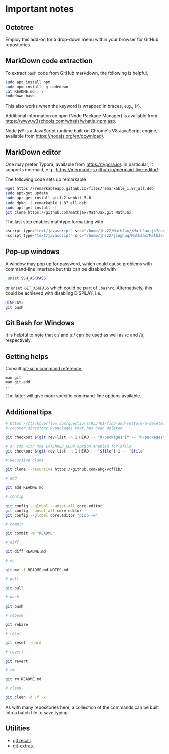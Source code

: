 # Important notes

## Octotree

Employ this add-on for a drop-down menu within your browser for GitHub repositories.

## MarkDown code extraction

To extract `bash` code from GitHub markdown, the following is helpful,

```bash
sudo apt install npm
sudo npm install -g codedown
cat README.md | \
codedown bash
```
This also works when the keyword is wrapped in braces, e.g., {r}.

Additional information on npm (Node Package Manager) is available from https://www.w3schools.com/whatis/whatis_npm.asp.

Node.js® is a JavaScript runtime built on Chrome's V8 JavaScript engine, available from https://nodejs.org/en/download/.

## MarkDown editor

One may prefer Typora, available from https://typora.io/. In particular, it supports mermaid, e.g., https://mermaid-js.github.io/mermaid-live-editor/.

The following code sets up remarkable.
```bash
wget https://remarkableapp.github.io/files/remarkable_1.87_all.deb
sudo apt-get update
sudo apt-get install gir1.2-webkit-3.0
sudo dpkg -i remarkable_1.87_all.deb
sudo apt-get install -f
git clone https://github.com/mathjax/MathJax.git MathJax
```
The last step enables mathtype formatting with
```js
<script type="text/javascript" src="/home/jhz22/MathJax//MathJax.js?config=TeX-AMS-MML_HTMLorMML"></script>
<script type="text/javascript" src="/home/jhz22/jinghuq/MathJax/MathJax.js"></script>
```

## Pop-up windows

A window may pop up for password, which could cause problems with command-line interface but this can be disabled with
```bash
 unset SSH_ASKPASS
```
or `unset GIT_ASKPASS` which could be part of `.bashrc`. Alternatively, this could be achieved with disabling DISPLAY, i.e.,
```bash
DISPLAY=
git push
```

## Git Bash for Windows

It is helpful to note that c:/ and u:/ can be used as well as /c and /u, respectively.

## Getting helps

Consult [git-scm command reference](https://git-scm.com/docs/),

```
man git
man git-add
...
```
The latter will give more specific command-line options available.

## Additional tips

```bash
# https://stackoverflow.com/questions/953481/find-and-restore-a-deleted-file-in-a-git-repository
# recover directory R-packages that has been deleted

git checkout $(git rev-list -n 1 HEAD -- "R-packages")^ -- "R-packages"

# or zsh with the EXTENDED_GLOB option enabled for $file
git checkout $(git rev-list -n 1 HEAD -- "$file")~1 -- "$file"

# Recursive clone

git clone --recursive https://github.com/ekg/vcflib/

# add

git add README.md

# config

git config --global --unset-all core.editor
git config --unset-all core.editor
git config --global core.editor "pico -w"

# commit

git commit -m "README"

# diff

git diff README.md

# mv

git mv -f README.md NOTES.md

# pull

git pull

# push

git push

# rebase

git rebase

# reset

git reset --hard

# revert

git revert

# rm

git rm README.md

# clean

git clean -d -f -x

```
As with many repositories here, a collection of the commands can be built into a batch file to save typing.

## Utilities

* [git recall](https://github.com/Fakerr/git-recall.git).
* [git-extras](https://github.com/tj/git-extras).
